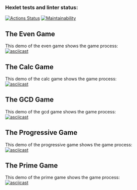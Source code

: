 ### Hexlet tests and linter status:
[![Actions Status](https://github.com/bazarovstas/python-project-49/actions/workflows/hexlet-check.yml/badge.svg)](https://github.com/bazarovstas/python-project-49/actions)
[![Maintainability](https://api.codeclimate.com/v1/badges/5d6e3363a9f1e31f303f/maintainability)](https://codeclimate.com/github/bazarovstas/python-project-49/maintainability)

## The Even Game  
This demo of the even game shows the game process:  
[![asciicast](https://asciinema.org/a/687407.svg)](https://asciinema.org/a/687407)

## The Calc Game 
This demo of the calc game shows the game process:  
[![asciicast](https://asciinema.org/a/687410.svg)](https://asciinema.org/a/687410)

## The GCD Game 
This demo of the gcd game shows the game process:  
[![asciicast](https://asciinema.org/a/687411.svg)](https://asciinema.org/a/687411)

## The Progressive Game 
This demo of the progressive game shows the game process:  
[![asciicast](https://asciinema.org/a/687412.svg)](https://asciinema.org/a/687412)

## The Prime Game 
This demo of the prime game shows the game process:  
[![asciicast](https://asciinema.org/a/687413.svg)](https://asciinema.org/a/687413)
